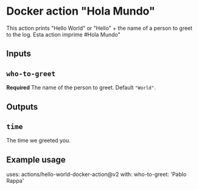 # Docker action "Hola Mundo"

This action prints "Hello World" or "Hello" + the name of a person to greet to the log.
Esta action imprime #Hola Mundo"

## Inputs

## `who-to-greet`

**Required** The name of the person to greet. Default `"World"`.

## Outputs

## `time`

The time we greeted you.

## Example usage

uses: actions/hello-world-docker-action@v2
with:
  who-to-greet: 'Pablo Rappa'